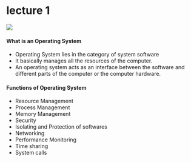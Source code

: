 # lecture 1

<img src='https://media.geeksforgeeks.org/wp-content/uploads/20230510120545/OS1.webp'>

#### What is an Operating System
* Operating System lies in the category of system software
* It basically manages all the resources of the computer.
* An operating system acts as an interface between the software and different parts of the computer or the computer hardware.


#### Functions of Operating System
* Resource Management
* Process Management
* Memory Management
* Security
* Isolating and Protection of softwares
* Networking
* Performance Monitoring
* Time sharing
* System calls